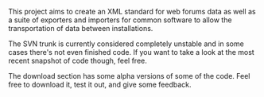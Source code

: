 This project aims to create an XML standard for web forums data as well as a suite of exporters and importers for common software to allow the transportation of data between installations.

The SVN trunk is currently considered completely unstable and in some cases there's not even finished code.  If you want to take a look at the most recent snapshot of code though, feel free.

The download section has some alpha versions of some of the code.  Feel free to download it, test it out, and give some feedback.